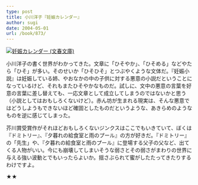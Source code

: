 ```yaml
---
type: post
title: 小川洋子『妊娠カレンダー』
author: sugi
date: 2004-05-01
url: /book/873/
---
```

<a href="http://www.amazon.co.jp/exec/obidos/ASIN/4167557010/chezsugi-22/ref=nosim/" name="amazletlink" target="_blank"><img src="http://ecx.images-amazon.com/images/I/51Fkjza3V4L.jpg" alt="妊娠カレンダー (文春文庫)" style="border: none;" class="alignleft" /></a>

小川洋子の書く世界がわかってきた。文章に「ひそやか」、「ひそめる」などやたら「ひそ」が多い。そのせいか「ひそひそ」とつぶやくような文体だ。『妊娠小説』は妊娠している姉、やおなかの中の子供に対する悪意の小説だということになっているけど、それもまたひそやかなものだ。試しに、文中の悪意の言葉を好意の言葉に差し替えても、一応文章として成立してしまうのではないかと思う（小説としてはおもしろくないけど）。赤ん坊が生まれる現実は、そんな悪意ではどうしようもできないほど確固としたものだというような、あきらめのようなものを逆に感じてしまった。

芥川賞受賞作がそれほどおもしろくないジンクスはここでもいきていて、ぼくは『ドミトリー』、『夕暮れの給食室と雨のプール』の方が好きだ。『ドミトリー』の「先生」や、『夕暮れの給食室と雨のプール』に登場する父子の父など、出てくる人物がいい。今にも崩壊してしまいそうな弱さとその弱さがまわりの世界に与える強い波動とでもいったらよいか。揺さぶられて蜜がしたたってきたりするわけですよ。

★★
